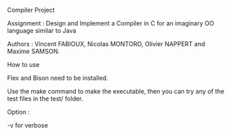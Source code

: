Compiler Project

Assignment : Design and Implement a Compiler in C for an imaginary OO language similar to Java

Authors : Vincent FABIOUX, Nicolas MONTORO, Olivier NAPPERT and Maxime SAMSON.

How to use

Flex and Bison need to be installed. 

Use the make command to make the executable, then you can try any of the test files in the test/ folder.

Option :

-v for verbose
